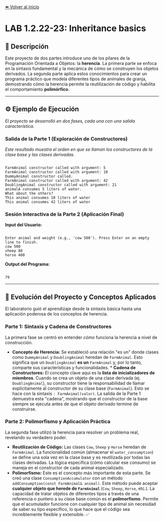 [⬅️ Volver al inicio](../../)

# LAB 1.2.22-23: Inheritance basics

## 📝 Descripción
Este proyecto de dos partes introduce uno de los pilares de la Programación Orientada a Objetos: la **herencia**. La primera parte se enfoca en la sintaxis fundamental y la mecánica de cómo se construyen los objetos derivados. La segunda parte aplica estos conocimientos para crear un programa práctico que modela diferentes tipos de animales de granja, demostrando cómo la herencia permite la reutilización de código y habilita el comportamiento **polimórfico**.

---

## ⚙️ Ejemplo de Ejecución
*El proyecto se desarrolló en dos fases, cada una con una salida característica.*

### Salida de la Parte 1 (Exploración de Constructores)
*Este resultado muestra el orden en que se llaman los constructores de la clase base y las clases derivadas.*
```

FarmAnimal constructor called with argument: 5
FarmAnimal constructor called with argument: 10
DummyAnimal constructor called.
FarmAnimal constructor called with argument: 42
DoublingAnimal constructor called with argument: 21
animalA consumes 5 liters of water.
What about the others?
This animal consumes 10 liters of water
This animal consumes 42 liters of water

```

### Sesión Interactiva de la Parte 2 (Aplicación Final)
**Input del Usuario:**
```

Enter animal and weight (e.g., 'cow 500'). Press Enter on an empty line to finish.
cow 500
sheep 80
horse 400

```
**Output del Programa:**
```

79

```

---

## 🧠 Evolución del Proyecto y Conceptos Aplicados
El laboratorio guió el aprendizaje desde la sintaxis básica hasta una aplicación poderosa de los conceptos de herencia.

### Parte 1: Sintaxis y Cadena de Constructores
La primera fase se centró en entender *cómo* funciona la herencia a nivel de construcción.
* **Concepto de Herencia:** Se estableció una relación "es un" donde clases como `DummyAnimal` y `DoublingAnimal` heredan de `FarmAnimal`. Esto significa que un `DoublingAnimal` **es un** `FarmAnimal` y, por lo tanto, comparte sus características y funcionalidades. * **Cadena de Constructores:** El concepto clave aquí es la **lista de inicializadores de miembros**. Cuando se crea un objeto de una clase derivada (ej. `DoublingAnimal`), su constructor tiene la responsabilidad de llamar explícitamente al constructor de su clase base (`FarmAnimal`). Esto se hace con la sintaxis `: FarmAnimal(valor)`. La salida de la Parte 1 demuestra esta "cadena", mostrando que el constructor de la base siempre se ejecuta antes de que el objeto derivado termine de construirse.

### Parte 2: Polimorfismo y Aplicación Práctica
La segunda fase utilizó la herencia para resolver un problema real, revelando su verdadero poder.
* **Reutilización de Código:** Las clases `Cow`, `Sheep` y `Horse` heredan de `FarmAnimal`. La funcionalidad común (almacenar el `water_consumption`) se define una sola vez en la clase base y es reutilizada por todas las clases derivadas. La lógica específica (cómo calcular ese consumo) se maneja en el constructor de cada animal especializado.
* **Polimorfismo:** Este es el concepto más importante de esta parte. Se creó una clase `ConsumptionAccumulator` con un método `addConsumption(const FarmAnimal& animal)`. Este método puede aceptar **cualquier objeto que herede de `FarmAnimal`** (`Cow`, `Sheep`, `Horse`, etc.). La capacidad de tratar objetos de diferentes tipos a través de una referencia o puntero a su clase base común es el **polimorfismo**. Permite que el acumulador funcione con cualquier tipo de animal sin necesidad de saber su tipo específico, lo que hace que el código sea increíblemente flexible y extensible. ✅
